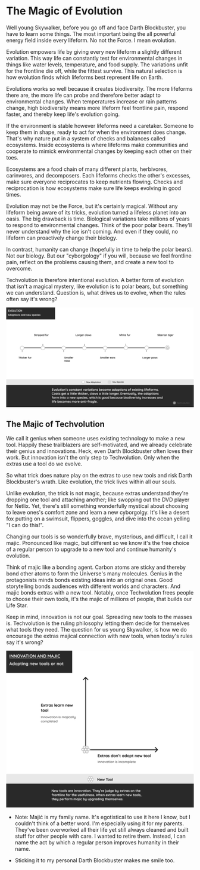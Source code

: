 
# The Magic of Evolution

Well young Skywalker, before you go off and face Darth Blockbuster, you have to learn some things. The most important being the all powerful energy field inside every lifeform. No not the Force. I mean evolution.

Evolution empowers life by giving every new lifeform a slightly different variation. This way life can constantly test for environmental changes in things like water levels, temperature, and food supply. The variations unfit for the frontline die off, while the fittest survive. This natural selection is how evolution finds which lifeforms best represent life on Earth.

Evolutions works so well because it creates biodiversity. The more lifeforms there are, the more life can probe and therefore better adapt to environmental changes. When temperatures increase or rain patterns change, high biodiversity means more lifeform feel frontline pain, respond faster, and thereby keep life's evolution going.

If the environment is stable however lifeforms need a caretaker. Someone to keep them in shape, ready to act for when the environment does change. That's why nature put in a system of checks and balances called ecosystems. Inside ecosystems is where lifeforms make communities and cooperate to mimick environmental changes by keeping each other on their toes.

Ecosystems are a food chain of many different plants, herbivores, carinvores, and decomposers. Each lifeforms checks the other's excesses, make sure everyone reciprocates to keep nutrients flowing. Checks and reciprocation is how ecosystems make sure life keeps evolving in good times.

Evolution may not be the Force, but it's certainly magical. Without any lifeform being aware of its tricks, evolution turned a lifeless planet into an oasis. The big drawback is time. Biological variations take millions of years to respond to environmental changes. Think of the poor polar bears. They'll never understand why the ice isn't coming. And even if they could, no lifeform can proactively change their biology.

In contrast, humanity can change (hopefully in time to help the polar bears). Not our biology. But our "cyborgology" if you will, because we feel frontline pain, reflect on the problems causing them, and create a new tool to overcome.

Techvolution is therefore intentional evolution. A better form of evolution that isn't a magical mystery, like evolution is to polar bears, but something we can understand. Question is, what drives us to evolve, when the rules often say it's wrong?

![Wikipedia development](/img\evolution\techvolution-evolution-innovation.png)

## The Majic of Techvolution

We call it genius when someone uses existing technology to make a new tool. Happily these trailblazers are self-motivated, and we already celebrate their genius and innovations. Heck, even Darth Blockbuster often loves their work. But innovation isn't the only step to Techvolution. Only when the extras use a tool do we evolve.

So what trick does nature play on the extras to use new tools and risk Darth Blockbuster's wrath. Like evolution, the trick lives within all our souls.

Unlike evolution, the trick is not magic, because extras understand they're dropping one tool and attaching another; like swopping out the DVD player for Netlix. Yet, there's still something wonderfully mystical about choosing to leave ones's comfort zone and learn a new cyborgolgy. It's like a desert fox putting on a swimsuit, flippers, goggles, and dive into the ocean yelling "I can do this!".

Changing our tools is so wonderfully brave, mysterious, and difficult, I call it majic. Pronounced like magic, but different so we know it's the free choice of a regular person to upgrade to a new tool and continue humanity's evolution.

Think of majic like a bonding agent. Carbon atoms are sticky and thereby bond other atoms to form the Universe's many molecules. Genius in the protagonists minds bonds existing ideas into an original ones. Good storytelling bonds audiences with different worlds and characters. And majic bonds extras with a new tool. Notably, once Techvolution frees people to choose their own tools, it's the majic of millions of people, that builds our Life Star.

Keep in mind, innovation is not our goal. Spreading new tools to the masses is. Techvolution is the ruling philosophy letting them decide for themselves what tools they need. The question for us young Skywalker, is how we do encourage the extras majical connection with new tools, when today's rules say it's wrong?

![Wikipedia development](/img\evolution\techvolution-majic.png)

* Note: Majić is my family name. It's egotistical to use it here I know, but I couldn't think of a better word. I'm especially using it for my parents. They've been overworked all their life yet still always cleaned and built stuff for other people with care. I wanted to retire them. Instead, I can name the act by which a regular person improves humanity in their name.

* Sticking it to my personal Darth Blockbuster makes me smile too.
